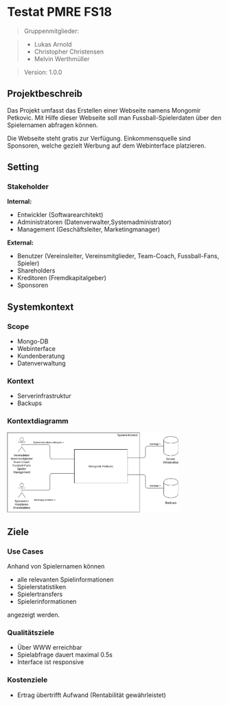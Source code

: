 # Testat PMRE FS18

> Gruppenmitglieder:

> * Lukas Arnold
> * Christopher Christensen
> * Melvin Werthmüller

> Version: 1.0.0

## Projektbeschreib
Das Projekt umfasst das Erstellen einer Webseite namens Mongomir Petkovic. Mit Hilfe dieser Webseite soll man Fussball-Spielerdaten über den Spielernamen abfragen können.

Die Webseite steht gratis zur Verfügung. Einkommensquelle sind Sponsoren, welche gezielt Werbung auf dem Webinterface platzieren.

## Setting

### Stakeholder

**Internal:**

* Entwickler (Softwarearchitekt)
* Administratoren (Datenverwalter,Systemadministrator)
* Management (Geschäftsleiter, Marketingmanager)

**External:**

* Benutzer (Vereinsleiter, Vereinsmitglieder, Team-Coach, Fussball-Fans, Spieler)
* Shareholders
* Kreditoren (Fremdkapitalgeber)
* Sponsoren

## Systemkontext

### Scope

* Mongo-DB
* Webinterface
* Kundenberatung
* Datenverwaltung

### Kontext

* Serverinfrastruktur
* Backups

### Kontextdiagramm

<img src="kontextdiagramm.jpg" style="width:400px">

## Ziele

### Use Cases

Anhand von Spielernamen können 

* alle relevanten Spielinformationen 
* Spielerstatistiken
* Spielertransfers
* Spielerinformationen

angezeigt werden.

### Qualitätsziele

* Über WWW erreichbar
* Spielabfrage dauert maximal 0.5s
* Interface ist responsive

### Kostenziele

* Ertrag übertrifft Aufwand (Rentabilität gewährleistet)

